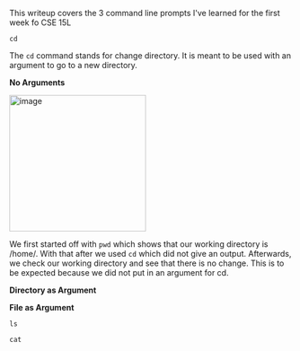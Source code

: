 This writeup covers the 3 command line prompts I've learned for the first week fo CSE 15L

`cd`

The `cd` command stands for change directory. It is meant to be used with an argument to go to a new directory.

**No Arguments**

<img width="243" alt="image" src="https://github.com/L0oter1/cse15l-lab-reports/assets/147905421/4b826063-971b-40f6-a7f3-3acd72f70cf7">

We first started off with `pwd` which shows that our working directory is /home/. With that after we used `cd` which did not give an output. Afterwards, we check our working directory and see that there is no change. This is to be expected because we did not put in an argument for cd.

**Directory as Argument**

**File as Argument**

`ls`


`cat`
